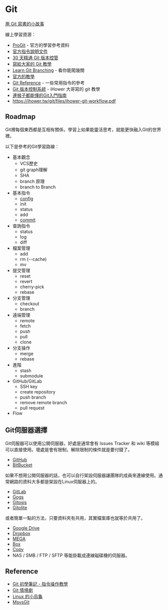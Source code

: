 Git
===

[用 Git 寫書的小故事](story.md)

線上學習資源：

  * [ProGit](http://git-scm.com/book) - 官方的學習參考資料
  * [官方指令說明文件](https://www.kernel.org/pub/software/scm/git/docs/)
  * [30 天精通 Git 版本控管](https://github.com/doggy8088/Learn-Git-in-30-days)
  * [寫給大家的 Git 教學](http://littleb.tc/slides/2012/everyone/git.html#slide-0)
  * [Learn Git Branching](http://pcottle.github.io/learnGitBranching/) - 看你能闖幾關
  * [官方的教學](https://try.github.io/levels/1/challenges/1)
  * [Git Reference](http://gitref.org/) - 一些常用指令的參考
  * [Git 版本控制系統](http://ihower.tw/git/) - iHower 大哥寫的 git 教學
  * [連猴子都能懂的Git入門指南](http://backlogtool.com/git-guide/tw/)
  * https://ihower.tw/git/files/ihower-git-workflow.pdf

Roadmap
-------

Git裡每個東西都是互相有關係，學習上如果能靈活思考，就能更快融入Git的世界裡。

以下是參考的Git學習路線：

* 基本觀念
  * VCS歷史
  * git graph理解
  * SHA
  * branch 原理
  * branch to Branch
* 基本指令
  * [config](config.md)
  * init
  * status
  * add
  * [commit](commit.md)
* 查詢指令
  * status
  * log
  * diff
* 檔案管理
  * add
  * rm (--cache)
  * mv
* 提交管理
  * reset
  * revert
  * cherry-pick
  * rebase
* 分支管理
  * checkout
  * branch
* 遠端管理
  * remote
  * fetch
  * push
  * pull
  * clone
* 分支操作
  * merge
  * rebase
* 進階
  * stash
  * submodule
* GitHub/GitLab
  * SSH key
  * create repository
  * push branch
  * remove remote branch
  * pull request
* Flow

Git伺服器選擇
-------------

Git伺服器可以使用公開伺服器，好處是通常會有 Issues Tracker 和 wiki 等模組可以直接使用。壞處是會有限制，解除限制的條件就是要付錢了。

* [GitHub](github.md)
* [BitBucket](https://bitbucket.org/)

如果不想用公開伺服器的話，也可以自行架設伺服器讓團隊的成員來連線使用。通常網路的資料大多都是架設在Linux伺服器上的。

* [GitLab](https://about.gitlab.com/)
* [Gogs](https://try.gogs.io/)
* [Gitosis](http://git-scm.com/book/en/Git-on-the-Server-Gitosis)
* [Gitolite](http://git-scm.com/book/en/Git-on-the-Server-Gitolite)

或者簡單一點的方法，只要資料夾有共用，其實檔案庫也就等於共用了。

* [Google Drive](https://drive.google.com/)
* [Dropbox](https://www.dropbox.com/)
* [MEGA](https://mega.co.nz/)
* [Box](https://www.box.com/)
* [Copy](https://www.copy.com/)
* NAS / SMB / FTP / SFTP 等能掛載成連線磁碟機的伺服器。

Reference
---------

* [Git 初學筆記 - 指令操作教學](http://blog.longwin.com.tw/2009/05/git-learn-initial-command-2009/)
* [Git 情境劇](http://blog.gogojimmy.net/2012/02/29/git-scenario/)
* [Linux 的小烏龜](http://rabbitvcs.org/)
* [MsysGit](http://msysgit.github.io/)
